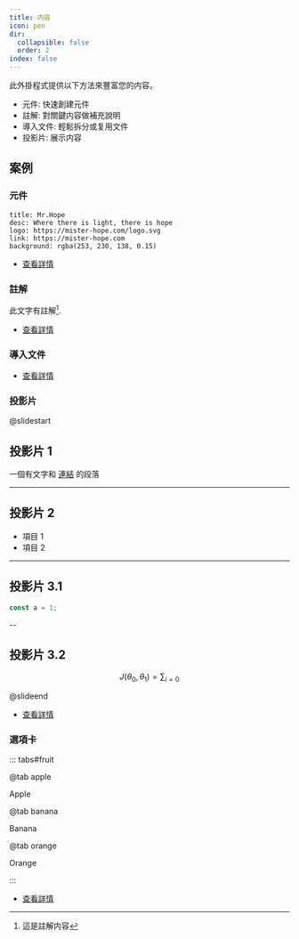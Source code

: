 ```yaml
---
title: 内容
icon: pen
dir:
  collapsible: false
  order: 2
index: false
---
```


<!-- #region intro -->

此外掛程式提供以下方法來豐富您的内容。

- 元件: 快速創建元件
- 註解: 對關鍵内容做補充說明
- 導入文件: 輕鬆拆分或复用文件
- 投影片: 展示内容

<!-- #endregion intro -->

<!-- more -->

## 案例

<!-- #region demo -->

### 元件

```component VPCard
title: Mr.Hope
desc: Where there is light, there is hope
logo: https://mister-hope.com/logo.svg
link: https://mister-hope.com
background: rgba(253, 230, 138, 0.15)
```

- [查看詳情](./component.md)

### 註解

此文字有註解[^first].

[^first]: 這是註解内容

- [查看詳情](./footnote.md)

### 導入文件

<!-- @include: ./demo.snippet.md{9-13} -->

- [查看詳情](./include.md)

### 投影片

@slidestart

## 投影片 1

一個有文字和 [連結](https://mister-hope.com) 的段落

---

## 投影片 2

- 項目 1
- 項目 2

---

## 投影片 3.1

```js
const a = 1;
```

--

## 投影片 3.2

$$
J(\theta_0,\theta_1) = \sum_{i=0}
$$

@slideend

- [查看詳情](./revealjs/README.md)

### 選項卡

::: tabs#fruit

@tab apple

Apple

@tab banana

Banana

@tab orange

Orange

:::

- [查看詳情](./tabs.md)

<!-- #endregion demo -->
